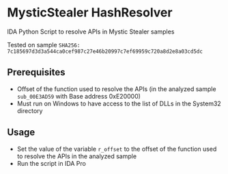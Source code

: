 # MysticStealer HashResolver
IDA Python Script to resolve APIs in Mystic Stealer samples

Tested on sample `SHA256: 7c185697d3d3a544ca0cef987c27e46b20997c7ef69959c720a8d2e8a03cd5dc`

## Prerequisites
- Offset of the function used to resolve the APIs (in the analyzed sample `sub_00E3AD59` with Base address 0xE20000)
- Must run on Windows to have access to the list of DLLs in the System32 directory

## Usage
- Set the value of the variable `r_offset` to the offset of the function used to resolve the APIs in the analyzed sample 
- Run the script in IDA Pro
